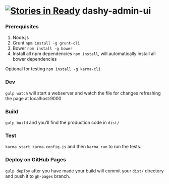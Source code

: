 [![Stories in Ready](https://badge.waffle.io/dashy-io/dashy-admin-ui.png?label=ready&title=Ready)](https://waffle.io/dashy-io/dashy-admin-ui)
dashy-admin-ui
==============

### Prerequisites
1) Node.js  
2) Grunt `npm install -g grunt-cli`  
3) Bower `npm install -g bower`  
4) Install all npm dependencies `npm install`, will automatically install all bower dependencies

Optional for testing `npm install -g karma-cli`

### Dev 
`gulp watch` will start a webserver and watch the file for changes refreshing the page at localhost:9000

### Build
`gulp build` and you'll find the production code in `dist/`

### Test
`karma start karma.config.js` and then `karma run` to run the tests.

### Deploy on GitHub Pages
`gulp deploy` after you have made your build will commit your `dist/` directory and push it to `gh-pages` branch.
